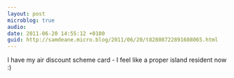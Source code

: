 ```yaml
---
layout: post
microblog: true
audio: 
date: 2011-06-20 14:55:12 +0100
guid: http://samdeane.micro.blog/2011/06/20/t82808722891608065.html
---
```

I have my air discount scheme card - I feel like a proper island resident now :)
